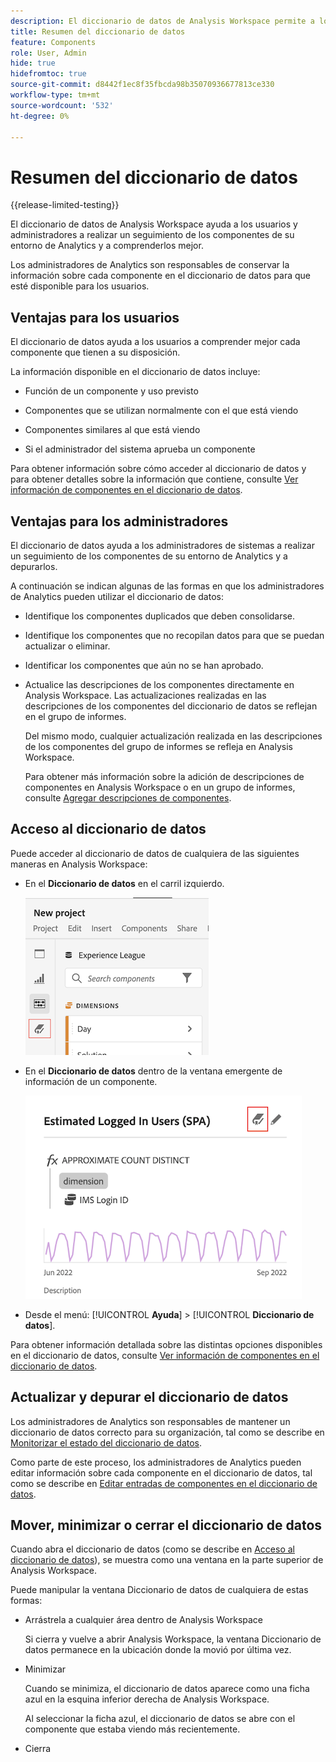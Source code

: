 ```yaml
---
description: El diccionario de datos de Analysis Workspace permite a los usuarios catalogar y realizar un seguimiento de los distintos componentes de Analysis Workspace, incluido el uso deseado, que se aprueban, que son duplicados, etc.
title: Resumen del diccionario de datos
feature: Components
role: User, Admin
hide: true
hidefromtoc: true
source-git-commit: d8442f1ec8f35fbcda98b35070936677813ce330
workflow-type: tm+mt
source-wordcount: '532'
ht-degree: 0%

---
```


# Resumen del diccionario de datos

{{release-limited-testing}}

El diccionario de datos de Analysis Workspace ayuda a los usuarios y administradores a realizar un seguimiento de los componentes de su entorno de Analytics y a comprenderlos mejor.

Los administradores de Analytics son responsables de conservar la información sobre cada componente en el diccionario de datos para que esté disponible para los usuarios.

## Ventajas para los usuarios

El diccionario de datos ayuda a los usuarios a comprender mejor cada componente que tienen a su disposición.

La información disponible en el diccionario de datos incluye:

* Función de un componente y uso previsto

* Componentes que se utilizan normalmente con el que está viendo

* Componentes similares al que está viendo

* Si el administrador del sistema aprueba un componente

Para obtener información sobre cómo acceder al diccionario de datos y para obtener detalles sobre la información que contiene, consulte [Ver información de componentes en el diccionario de datos](/help/analyze/analysis-workspace/components/data-dictionary/view-data-dictionary.md).

## Ventajas para los administradores

El diccionario de datos ayuda a los administradores de sistemas a realizar un seguimiento de los componentes de su entorno de Analytics y a depurarlos.

A continuación se indican algunas de las formas en que los administradores de Analytics pueden utilizar el diccionario de datos:

* Identifique los componentes duplicados que deben consolidarse.

* Identifique los componentes que no recopilan datos para que se puedan actualizar o eliminar.

* Identificar los componentes que aún no se han aprobado.

* Actualice las descripciones de los componentes directamente en Analysis Workspace. Las actualizaciones realizadas en las descripciones de los componentes del diccionario de datos se reflejan en el grupo de informes.

   Del mismo modo, cualquier actualización realizada en las descripciones de los componentes del grupo de informes se refleja en Analysis Workspace.

   Para obtener más información sobre la adición de descripciones de componentes en Analysis Workspace o en un grupo de informes, consulte [Agregar descripciones de componentes](/help/analyze/analysis-workspace/components/add-component-descriptions.md).

## Acceso al diccionario de datos

Puede acceder al diccionario de datos de cualquiera de las siguientes maneras en Analysis Workspace:

* En el **Diccionario de datos** en el carril izquierdo.

   ![Icono del diccionario de datos en el carril izquierdo](assets/data-dictionary-access-icon.png)

* En el **Diccionario de datos** dentro de la ventana emergente de información de un componente.

   ![Icono del diccionario de datos en la ventana emergente de información](assets/data-dictionary-access-infopopover.png)
<!--update screenshot; this was taken from a mock-->

* Desde el menú: [!UICONTROL **Ayuda**] > [!UICONTROL **Diccionario de datos**].

Para obtener información detallada sobre las distintas opciones disponibles en el diccionario de datos, consulte [Ver información de componentes en el diccionario de datos](/help/analyze/analysis-workspace/components/data-dictionary/view-data-dictionary.md).

## Actualizar y depurar el diccionario de datos

Los administradores de Analytics son responsables de mantener un diccionario de datos correcto para su organización, tal como se describe en [Monitorizar el estado del diccionario de datos](/help/analyze/analysis-workspace/components/data-dictionary/monitor-data-dictionary-health.md).

Como parte de este proceso, los administradores de Analytics pueden editar información sobre cada componente en el diccionario de datos, tal como se describe en [Editar entradas de componentes en el diccionario de datos](/help/analyze/analysis-workspace/components/data-dictionary/edit-entries-data-dictionary.md).

## Mover, minimizar o cerrar el diccionario de datos

Cuando abra el diccionario de datos (como se describe en [Acceso al diccionario de datos](#access-the-data-dictionary)), se muestra como una ventana en la parte superior de Analysis Workspace.

Puede manipular la ventana Diccionario de datos de cualquiera de estas formas:

* Arrástrela a cualquier área dentro de Analysis Workspace

   Si cierra y vuelve a abrir Analysis Workspace, la ventana Diccionario de datos permanece en la ubicación donde la movió por última vez. <!--True?-->

* Minimizar

   Cuando se minimiza, el diccionario de datos aparece como una ficha azul en la esquina inferior derecha de Analysis Workspace.

   Al seleccionar la ficha azul, el diccionario de datos se abre con el componente que estaba viendo más recientemente.

* Cierra
